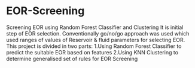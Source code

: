 # EOR-Screening
Screening EOR using Random Forest Classifier and Clustering 
It is initial step of EOR selection. Conventionally go/no/go approach was used which used ranges of values of Reservoir & fluid parameters for selecting EOR. 
This project is divided in two parts:
1.Using Random Forest Classifier to predict the suitable EOR based on features
2.Using KNN Clustering to determine generalised set of rules for EOR Screening 

